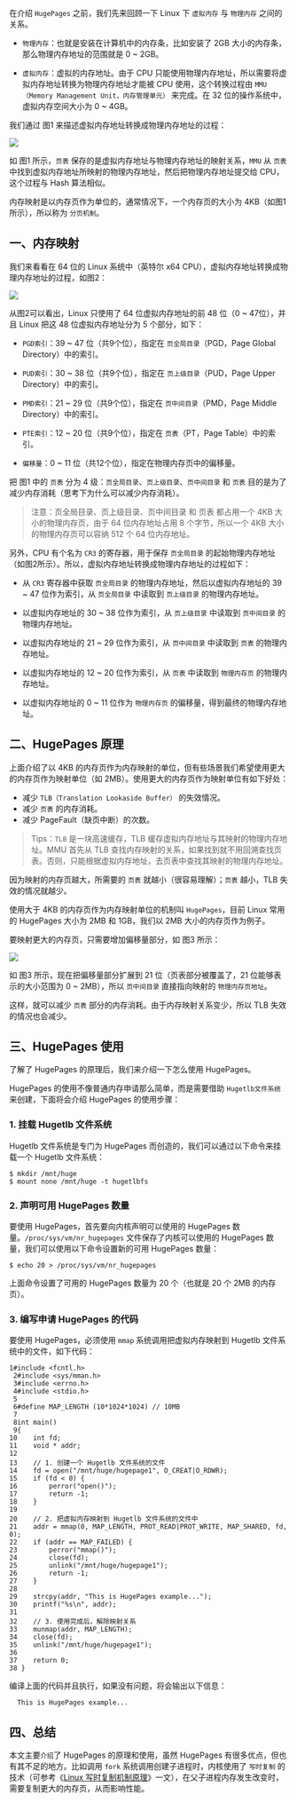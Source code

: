在介绍 `HugePages` 之前，我们先来回顾一下 Linux 下 `虚拟内存` 与 `物理内存` 之间的关系。

- `物理内存`：也就是安装在计算机中的内存条，比如安装了 2GB 大小的内存条，那么物理内存地址的范围就是 0 ~ 2GB。

- `虚拟内存`：虚拟的内存地址。由于 CPU 只能使用物理内存地址，所以需要将虚拟内存地址转换为物理内存地址才能被 CPU 使用，这个转换过程由 `MMU（Memory Management Unit，内存管理单元）` 来完成。在 32 位的操作系统中，虚拟内存空间大小为 0 ~ 4GB。

我们通过 图1 来描述虚拟内存地址转换成物理内存地址的过程：

![](https://mmbiz.qpic.cn/mmbiz_png/ciab8jTiab9J7oekjJw3Mz19GT4ResL06DxRqPVgcHqMyPEGEWRaqVl7IykP3PAjqguGSuhJWsQMjZtWpm70PTYA/640?wx_fmt=png&wxfrom=5&wx_lazy=1&wx_co=1)

如 图1 所示，`页表` 保存的是虚拟内存地址与物理内存地址的映射关系，`MMU` 从 `页表` 中找到虚拟内存地址所映射的物理内存地址，然后把物理内存地址提交给 CPU，这个过程与 Hash 算法相似。

内存映射是以内存页作为单位的，通常情况下，一个内存页的大小为 4KB（如图1所示），所以称为 `分页机制`。

## 一、内存映射

我们来看看在 64 位的 Linux 系统中（英特尔 x64 CPU），虚拟内存地址转换成物理内存地址的过程，如图2：

![](https://mmbiz.qpic.cn/mmbiz_png/ciab8jTiab9J7oekjJw3Mz19GT4ResL06DRLT6VYPNia03VtAxJpwM36pDfJicbiclBWJ5SZDKBf0cnFib7MXtkoLj0Q/640?wx_fmt=png&wxfrom=5&wx_lazy=1&wx_co=1)

从图2可以看出，Linux 只使用了 64 位虚拟内存地址的前 48 位（0 ~ 47位），并且 Linux 把这 48 位虚拟内存地址分为 5 个部分，如下：  

- `PGD索引`：39 ~ 47 位（共9个位），指定在 `页全局目录`（PGD，Page Global Directory）中的索引。

- `PUD索引`：30 ~ 38 位（共9个位），指定在 `页上级目录`（PUD，Page Upper Directory）中的索引。

- `PMD索引`：21 ~ 29 位（共9个位），指定在 `页中间目录`（PMD，Page Middle Directory）中的索引。

- `PTE索引`：12 ~ 20 位（共9个位），指定在 `页表`（PT，Page Table）中的索引。

- `偏移量`：0 ~ 11 位（共12个位），指定在物理内存页中的偏移量。

把 图1 中的 `页表` 分为 4 级：`页全局目录`、`页上级目录`、`页中间目录` 和 `页表` 目的是为了减少内存消耗（思考下为什么可以减少内存消耗）。

> 注意：页全局目录、页上级目录、页中间目录 和 页表 都占用一个 4KB 大小的物理内存页，由于 64 位内存地址占用 8 个字节，所以一个 4KB 大小的物理内存页可以容纳 512 个 64 位内存地址。

另外，CPU 有个名为 `CR3` 的寄存器，用于保存 `页全局目录` 的起始物理内存地址（如图2所示）。所以，虚拟内存地址转换成物理内存地址的过程如下：

- 从 `CR3` 寄存器中获取 `页全局目录` 的物理内存地址，然后以虚拟内存地址的 39 ~ 47 位作为索引，从 `页全局目录` 中读取到 `页上级目录` 的物理内存地址。

- 以虚拟内存地址的 30 ~ 38 位作为索引，从 `页上级目录` 中读取到 `页中间目录` 的物理内存地址。

- 以虚拟内存地址的 21 ~ 29 位作为索引，从 `页中间目录` 中读取到 `页表` 的物理内存地址。

- 以虚拟内存地址的 12 ~ 20 位作为索引，从 `页表` 中读取到 `物理内存页` 的物理内存地址。

- 以虚拟内存地址的 0 ~ 11 位作为 `物理内存页` 的偏移量，得到最终的物理内存地址。

## 二、HugePages 原理

上面介绍了以 4KB 的内存页作为内存映射的单位，但有些场景我们希望使用更大的内存页作为映射单位（如 2MB）。使用更大的内存页作为映射单位有如下好处：

- 减少 `TLB（Translation Lookaside Buffer）` 的失效情况。
- 减少 `页表` 的内存消耗。
- 减少 PageFault（缺页中断）的次数。

> Tips：`TLB` 是一块高速缓存，TLB 缓存虚拟内存地址与其映射的物理内存地址。MMU 首先从 TLB 查找内存映射的关系，如果找到就不用回溯查找页表。否则，只能根据虚拟内存地址，去页表中查找其映射的物理内存地址。

因为映射的内存页越大，所需要的 `页表` 就越小（很容易理解）；`页表` 越小，TLB 失效的情况就越少。

使用大于 4KB 的内存页作为内存映射单位的机制叫 `HugePages`，目前 Linux 常用的 HugePages 大小为 2MB 和 1GB，我们以 2MB 大小的内存页作为例子。

要映射更大的内存页，只需要增加偏移量部分，如 图3 所示：

![](https://mmbiz.qpic.cn/mmbiz_png/ciab8jTiab9J7oekjJw3Mz19GT4ResL06DibH9m4tk892MEFrjPliaeeGIH7ibicWcKbn7sVv5w8VicEOtYq30YRicVRgg/640?wx_fmt=png&wxfrom=5&wx_lazy=1&wx_co=1)

如 图3 所示，现在把偏移量部分扩展到 21 位（页表部分被覆盖了，21 位能够表示的大小范围为 0 ~ 2MB），所以 `页中间目录` 直接指向映射的 `物理内存页地址`。

这样，就可以减少 `页表` 部分的内存消耗。由于内存映射关系变少，所以 TLB 失效的情况也会减少。

## 三、HugePages 使用

了解了 HugePages 的原理后，我们来介绍一下怎么使用 HugePages。

HugePages 的使用不像普通内存申请那么简单，而是需要借助 `Hugetlb文件系统` 来创建，下面将会介绍 HugePages 的使用步骤：

### 1. 挂载 Hugetlb 文件系统

Hugetlb 文件系统是专门为 HugePages 而创造的，我们可以通过以下命令来挂载一个 Hugetlb 文件系统：

```
$ mkdir /mnt/huge
$ mount none /mnt/huge -t hugetlbfs
```

### 2. 声明可用 HugePages 数量

要使用 HugePages，首先要向内核声明可以使用的 HugePages 数量。`/proc/sys/vm/nr_hugepages` 文件保存了内核可以使用的 HugePages 数量，我们可以使用以下命令设置新的可用 HugePages 数量：

```
$ echo 20 > /proc/sys/vm/nr_hugepages
```

上面命令设置了可用的 HugePages 数量为 20 个（也就是 20 个 2MB 的内存页）。

### 3. 编写申请 HugePages 的代码

要使用 HugePages，必须使用 `mmap` 系统调用把虚拟内存映射到 Hugetlb 文件系统中的文件，如下代码：

```
1#include <fcntl.h>
 2#include <sys/mman.h>
 3#include <errno.h>
 4#include <stdio.h>
 5
 6#define MAP_LENGTH (10*1024*1024) // 10MB
 7
 8int main()
 9{
10    int fd;
11    void * addr;
12
13    // 1. 创建一个 Hugetlb 文件系统的文件
14    fd = open("/mnt/huge/hugepage1", O_CREAT|O_RDWR);
15    if (fd < 0) {
16        perror("open()");
17        return -1;
18    }
19
20    // 2. 把虚拟内存映射到 Hugetlb 文件系统的文件中
21    addr = mmap(0, MAP_LENGTH, PROT_READ|PROT_WRITE, MAP_SHARED, fd, 0);
22    if (addr == MAP_FAILED) {
23        perror("mmap()");
24        close(fd);
25        unlink("/mnt/huge/hugepage1");
26        return -1;
27    }
28
29    strcpy(addr, "This is HugePages example...");
30    printf("%s\n", addr);
31
32    // 3. 使用完成后，解除映射关系
33    munmap(addr, MAP_LENGTH);
34    close(fd);
35    unlink("/mnt/huge/hugepage1");
36
37    return 0;
38 }
```

编译上面的代码并且执行，如果没有问题，将会输出以下信息：

```
  This is HugePages example...
```

## 四、总结

本文主要`介绍`了 HugePages 的原理和使用，虽然 HugePages 有很多优点，但也有其不足的地方。比如调用 `fork` 系统调用创建子进程时，内核使用了 `写时复制` 的技术（可参考《[Linux 写时复制机制原理](https://mp.weixin.qq.com/s?__biz=MzA3NzYzODg1OA==&mid=2648464575&idx=1&sn=ae4c08c823217d714fa9cd76e9b45655&scene=21#wechat_redirect)》一文），在父子进程内存发生改变时，需要复制更大的内存页，从而影响性能。
